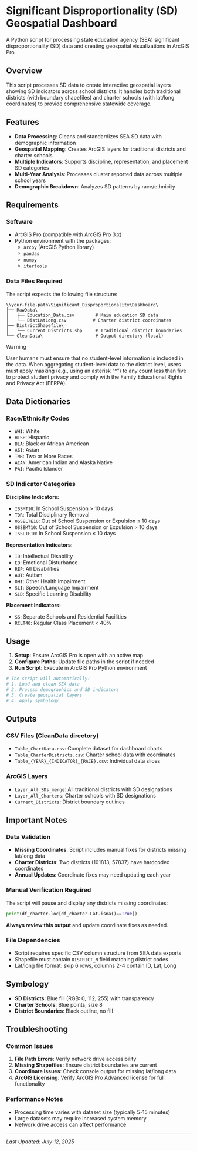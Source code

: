# Significant Disproportionality (SD) Geospatial Dashboard

A Python script for processing state education agency (SEA) significant disproportionality (SD) data and creating geospatial visualizations in ArcGIS Pro.

## Overview

This script processes SD data to create interactive geospatial layers showing SD indicators across school districts. It handles both traditional districts (with boundary shapefiles) and charter schools (with lat/long coordinates) to provide comprehensive statewide coverage.

## Features

- **Data Processing**: Cleans and standardizes SEA SD data with demographic information
- **Geospatial Mapping**: Creates ArcGIS layers for traditional districts and charter schools
- **Multiple Indicators**: Supports discipline, representation, and placement SD categories
- **Multi-Year Analysis**: Processes cluster reported data across multiple school years
- **Demographic Breakdown**: Analyzes SD patterns by race/ethnicity

## Requirements

### Software

- ArcGIS Pro (compatible with ArcGIS Pro 3.x)
- Python environment with the packages:
  - `arcpy` (ArcGIS Python library)
  - `pandas`
  - `numpy`
  - `itertools`

### Data Files Required

The script expects the following file structure:

```
\\your-file-path\Significant_Disproportionality\Dashboard\
├── RawData\
│   ├── Education_Data.csv        # Main education SD data
│   └── DistLatLong.csv          # Charter district coordinates
├── DistrictShapefile\
│   └── Current_Districts.shp     # Traditional district boundaries
└── CleanData\                    # Output directory (local)
```
> [!WARNING]
> User humans must ensure that no student-level information is included in the data. When aggregating student-level data to the district level, users must apply masking (e.g., using an asterisk “*”) to any count less than five to protect student privacy and comply with the Family Educational Rights and Privacy Act (FERPA).

## Data Dictionaries

### Race/Ethnicity Codes

- `WHI`: White
- `HISP`: Hispanic
- `BLA`: Black or African American
- `ASI`: Asian
- `TMR`: Two or More Races
- `AIAN`: American Indian and Alaska Native
- `PAI`: Pacific Islander

### SD Indicator Categories

**Discipline Indicators:**

- `ISSMT10`: In School Suspension > 10 days
- `TDR`: Total Disciplinary Removal
- `OSSELTE10`: Out of School Suspension or Expulsion ≤ 10 days
- `OSSEMT10`: Out of School Suspension or Expulsion > 10 days
- `ISSLTE10`: In School Suspension ≤ 10 days

**Representation Indicators:**

- `ID`: Intellectual Disability
- `ED`: Emotional Disturbance
- `REP`: All Disabilities
- `AUT`: Autism
- `OHI`: Other Health Impairment
- `SLI`: Speech/Language Impairment
- `SLD`: Specific Learning Disability

**Placement Indicators:**

- `SS`: Separate Schools and Residential Facilities
- `RCLT40`: Regular Class Placement < 40%

## Usage

1. **Setup**: Ensure ArcGIS Pro is open with an active map
1. **Configure Paths**: Update file paths in the script if needed
1. **Run Script**: Execute in ArcGIS Pro Python environment

```python
# The script will automatically:
# 1. Load and clean SEA data
# 2. Process demographics and SD indicators
# 3. Create geospatial layers
# 4. Apply symbology
```

## Outputs

### CSV Files (CleanData directory)

- `Table_ChartData.csv`: Complete dataset for dashboard charts
- `Table_CharterDistricts.csv`: Charter school data with coordinates
- `Table_{YEAR}_{INDICATOR}_{RACE}.csv`: Individual data slices

### ArcGIS Layers

- `Layer_All_SDs_merge`: All traditional districts with SD designations
- `Layer_All_Charters`: Charter schools with SD designations
- `Current_Districts`: District boundary outlines

## Important Notes

### Data Validation

- **Missing Coordinates**: Script includes manual fixes for districts missing lat/long data
- **Charter Districts**: Two districts (101813, 57837) have hardcoded coordinates
- **Annual Updates**: Coordinate fixes may need updating each year

### Manual Verification Required

The script will pause and display any districts missing coordinates:

```python
print(df_charter.loc[df_charter.Lat.isna()==True])
```

**Always review this output** and update coordinate fixes as needed.

### File Dependencies

- Script requires specific CSV column structure from SEA data exports
- Shapefile must contain `DISTRICT_N` field matching district codes
- Lat/long file format: skip 6 rows, columns 2-4 contain ID, Lat, Long

## Symbology

- **SD Districts**: Blue fill (RGB: 0, 112, 255) with transparency
- **Charter Schools**: Blue points, size 8
- **District Boundaries**: Black outline, no fill

## Troubleshooting

### Common Issues

1. **File Path Errors**: Verify network drive accessibility
1. **Missing Shapefiles**: Ensure district boundaries are current
1. **Coordinate Issues**: Check console output for missing lat/long data
1. **ArcGIS Licensing**: Verify ArcGIS Pro Advanced license for full functionality

### Performance Notes

- Processing time varies with dataset size (typically 5-15 minutes)
- Large datasets may require increased system memory
- Network drive access can affect performance

-----

*Last Updated: July 12, 2025*

